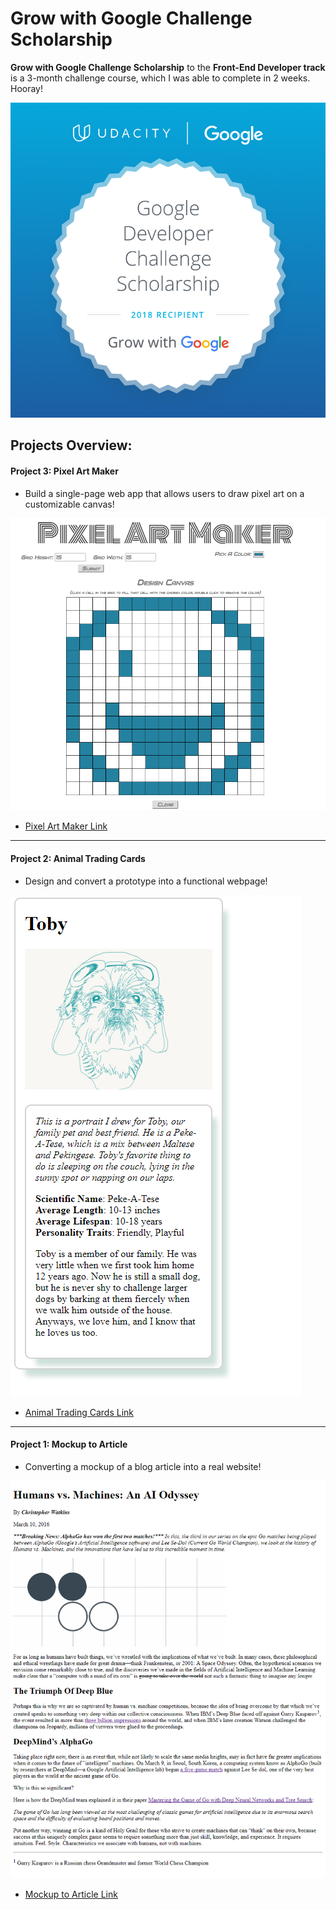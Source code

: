 # Grow with Google Challenge Scholarship

**Grow with Google Challenge Scholarship** to the **Front-End Developer track** is a 3-month challenge course, which I was able to complete in 2 weeks. Hooray!

![screenshot](GrowWithGoogleDeveloperChallengeScholarship.png)

## Projects Overview:

#### Project 3: Pixel Art Maker
- Build a single-page web app that allows users to draw pixel art on a customizable canvas!

![screenshot](Project3-Pixel-Art-Maker/project3-snapshot.png)
- [Pixel Art Maker Link](https://codepen.io/Momothepikachu/full/vpqoqK)
---

#### Project 2: Animal Trading Cards
- Design and convert a prototype into a functional webpage!

![screenshot](Project2-Animal-Trading-Cards-Overview/project2-snapshot.PNG)
- [Animal Trading Cards Link](https://codepen.io/Momothepikachu/full/mpjMQO)
---

#### Project 1: Mockup to Article
- Converting a mockup of a blog article into a real website!

![screenshot](Project1-Mockup-to-Article/project1-snapshot.png)
- [Mockup to Article Link](https://codepen.io/Momothepikachu/full/jYKyZB)



